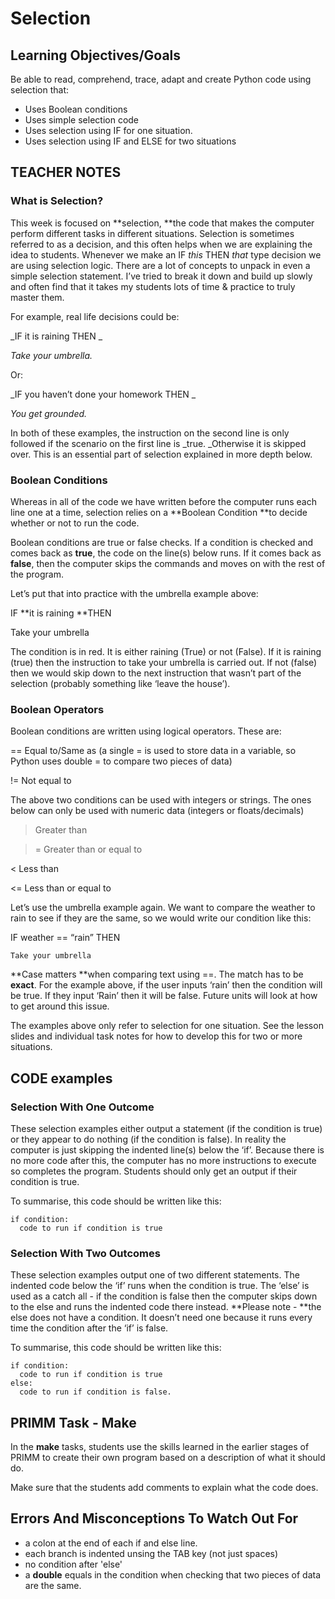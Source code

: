 # Selection

## Learning Objectives/Goals
Be able to read, comprehend, trace, adapt and create Python code using selection that:

- Uses Boolean conditions
- Uses simple selection code
- Uses selection using IF for one situation.
- Uses selection using IF and ELSE for two situations

## TEACHER NOTES
### What is Selection?

This week is focused on **selection, **the code that makes the computer perform different tasks in different situations.  Selection is sometimes referred to as a decision, and this often helps when we are explaining the idea to students.  Whenever we make an IF _this_ THEN _that_ type decision we are using selection logic.  There are a lot of concepts to unpack in even a simple selection statement.  I’ve tried to break it down and build up slowly and often find that it takes my students lots of time & practice to truly master them.

For example, real life decisions could be:

_IF it is raining THEN _

_Take your umbrella._

Or:

_IF you haven’t done your homework THEN _

_You get grounded._

In both of these examples, the instruction on the second line is only followed if the scenario on the first line is _true. _Otherwise it is skipped over.  This is an essential part of selection explained in more depth below.


### Boolean Conditions

Whereas in all of the code we have written before the computer runs each line one at a time, selection relies on a **Boolean Condition **to decide whether or not to run the code.

Boolean conditions are true or false checks.  If a condition is checked and comes back as **true**, the code on the line(s) below runs.  If it comes back as **false**, then the computer skips the commands and moves on with the rest of the program.

Let’s put that into practice with the umbrella example above:

IF **it is raining **THEN 

Take your umbrella

The condition is in red.  It is either raining (True) or not (False).  If it is raining (true) then the instruction to take your umbrella is carried out.  If not (false) then we would skip down to the next instruction that wasn’t part of the selection (probably something like ‘leave the house’).


### Boolean Operators

Boolean conditions are written using logical operators.  These are:

==   Equal to/Same as (a single = is used to store data in a variable, so Python uses double = to compare two pieces of data)

!= Not equal to

The above two conditions can be used with integers or strings.  The ones below can only be used with numeric data (integers or floats/decimals)

> Greater than

>= Greater than or equal to

&lt; Less than

&lt;= Less than or equal to

Let’s use the umbrella example again.  We want to compare the weather to rain to see if they are the same, so we would write our condition like this:

IF weather == “rain” THEN

	Take your umbrella

**Case matters **when comparing text using ==.  The match has to be **exact**.  For the example above, if the user inputs ‘rain’ then the condition will be true.  If they input ‘Rain’ then it will be false.  Future units will look at how to get around this issue.

The examples above only refer to selection for one situation.  See the lesson slides and individual task notes for how to develop this for two or more situations.

## CODE examples

### Selection With One Outcome

These selection examples either output a statement (if the condition is true) or they appear to do nothing (if the condition is false). In reality the computer is just skipping the indented line(s) below the ‘if’.  Because there is no more code after this, the computer has no more instructions to execute so completes the program.  Students should only get an output if their condition is true.

To summarise, this code should be written like this:

```
if condition:
  code to run if condition is true
```

### Selection With Two Outcomes

These selection examples output one of two different statements.  The indented code below the ‘if’ runs when the condition is true.  The ‘else’ is used as a catch all - if the condition is false then the computer skips down to the else and runs the indented code there instead.  **Please note - **the else does not have a condition.  It doesn’t need one because it runs every time the condition after the ‘if’ is false.

To summarise, this code should be written like this:

```
if condition:
  code to run if condition is true
else:
  code to run if condition is false.
```

## PRIMM Task - Make

In the **make** tasks, students use the skills learned in the earlier stages of PRIMM to create their own program based on a description of what it should do.

Make sure that the students add comments to explain what the code does.

## Errors And Misconceptions To Watch Out For

- a colon at the end of each if and else line.
- each branch is indented unsing the TAB key (not just spaces)
- no condition after 'else'
- a **double** equals in the condition when checking that two pieces of data are the same.
